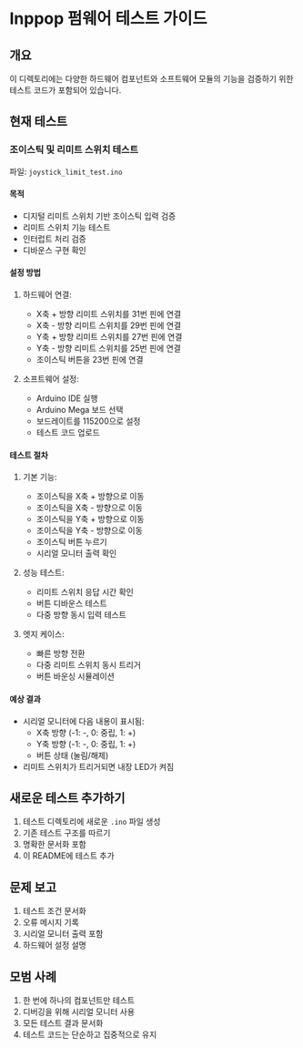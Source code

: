 # Inppop 펌웨어 테스트 가이드

## 개요
이 디렉토리에는 다양한 하드웨어 컴포넌트와 소프트웨어 모듈의 기능을 검증하기 위한 테스트 코드가 포함되어 있습니다.

## 현재 테스트

### 조이스틱 및 리미트 스위치 테스트
파일: `joystick_limit_test.ino`

#### 목적
- 디지털 리미트 스위치 기반 조이스틱 입력 검증
- 리미트 스위치 기능 테스트
- 인터럽트 처리 검증
- 디바운스 구현 확인

#### 설정 방법
1. 하드웨어 연결:
   - X축 + 방향 리미트 스위치를 31번 핀에 연결
   - X축 - 방향 리미트 스위치를 29번 핀에 연결
   - Y축 + 방향 리미트 스위치를 27번 핀에 연결
   - Y축 - 방향 리미트 스위치를 25번 핀에 연결
   - 조이스틱 버튼을 23번 핀에 연결

2. 소프트웨어 설정:
   - Arduino IDE 실행
   - Arduino Mega 보드 선택
   - 보드레이트를 115200으로 설정
   - 테스트 코드 업로드

#### 테스트 절차
1. 기본 기능:
   - 조이스틱을 X축 + 방향으로 이동
   - 조이스틱을 X축 - 방향으로 이동
   - 조이스틱을 Y축 + 방향으로 이동
   - 조이스틱을 Y축 - 방향으로 이동
   - 조이스틱 버튼 누르기
   - 시리얼 모니터 출력 확인

2. 성능 테스트:
   - 리미트 스위치 응답 시간 확인
   - 버튼 디바운스 테스트
   - 다중 방향 동시 입력 테스트

3. 엣지 케이스:
   - 빠른 방향 전환
   - 다중 리미트 스위치 동시 트리거
   - 버튼 바운싱 시뮬레이션

#### 예상 결과
- 시리얼 모니터에 다음 내용이 표시됨:
  - X축 방향 (-1: -, 0: 중립, 1: +)
  - Y축 방향 (-1: -, 0: 중립, 1: +)
  - 버튼 상태 (눌림/해제)
- 리미트 스위치가 트리거되면 내장 LED가 켜짐

## 새로운 테스트 추가하기
1. 테스트 디렉토리에 새로운 `.ino` 파일 생성
2. 기존 테스트 구조를 따르기
3. 명확한 문서화 포함
4. 이 README에 테스트 추가

## 문제 보고
1. 테스트 조건 문서화
2. 오류 메시지 기록
3. 시리얼 모니터 출력 포함
4. 하드웨어 설정 설명

## 모범 사례
1. 한 번에 하나의 컴포넌트만 테스트
2. 디버깅을 위해 시리얼 모니터 사용
3. 모든 테스트 결과 문서화
4. 테스트 코드는 단순하고 집중적으로 유지
